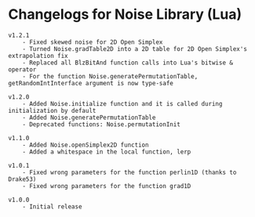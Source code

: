 # Changelogs for Noise Library (Lua)

    v1.2.1
        - Fixed skewed noise for 2D Open Simplex
        - Turned Noise.gradTable2D into a 2D table for 2D Open Simplex's extrapolation fix
        - Replaced all BlzBitAnd function calls into Lua's bitwise & operator
        - For the function Noise.generatePermutationTable, getRandomIntInterface argument is now type-safe

    v1.2.0
        - Added Noise.initialize function and it is called during initialization by default
        - Added Noise.generatePermutationTable
        - Deprecated functions: Noise.permutationInit

    v1.1.0
        - Added Noise.openSimplex2D function
        - Added a whitespace in the local function, lerp

    v1.0.1
        - Fixed wrong parameters for the function perlin1D (thanks to Drake53)
        - Fixed wrong parameters for the function grad1D

    v1.0.0
        - Initial release
